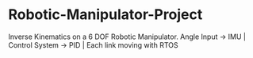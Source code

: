 # Robotic-Manipulator-Project

Inverse Kinematics on a 6 DOF Robotic Manipulator.
Angle Input -> IMU | 
Control System -> PID | 
Each link moving with RTOS
